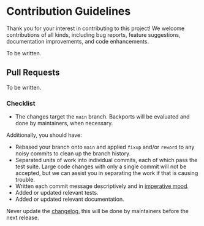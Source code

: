# Contribution Guidelines

Thank you for your interest in contributing to this project! We welcome
contributions of all kinds, including bug reports, feature suggestions,
documentation improvements, and code enhancements.

To be written.

## Pull Requests

To be written.

### Checklist

- The changes target the `main` branch. Backports will be evaluated and done by
  maintainers, when necessary.

Additionally, you should have:

- Rebased your branch onto `main` and applied `fixup` and/or `reword` to any
  noisy commits to clean up the branch history.
- Separated units of work into individual commits, each of which pass the test
  suite. Large code changes with only a single commit will not be accepted, but
  we can assist you in separating the work if that is causing trouble.
- Written each commit message descriptively and in
  [imperative mood](https://git.kernel.org/pub/scm/git/git.git/tree/Documentation/SubmittingPatches?h=v2.36.1#n181).
- Added or updated relevant tests.
- Added or updated relevant documentation.

Never update the [changelog](CHANGELOG.md), this will be done by maintainers
before the next release.
